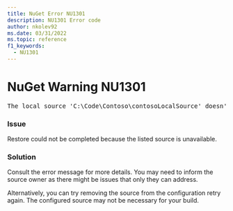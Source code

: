 ```yaml
---
title: NuGet Error NU1301
description: NU1301 Error code
author: nkolev92
ms.date: 03/31/2022
ms.topic: reference
f1_keywords: 
  - NU1301
---
```


# NuGet Warning NU1301

<pre>The local source 'C:\Code\Contoso\contosoLocalSource' doesn't exist.</pre>

### Issue

Restore could not be completed because the listed source is unavailable.

### Solution

Consult the error message for more details. You may need to inform the source owner as there might be issues that only they can address.

Alternatively, you can try removing the source from the configuration retry again. The configured source may not be necessary for your build.
